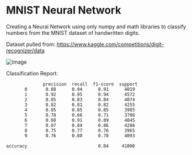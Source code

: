 # MNIST Neural Network
Creating a Neural Network using only numpy and math libraries to classify numbers from the MNIST dataset of handwritten digits. 

Dataset pulled from: https://www.kaggle.com/competitions/digit-recognizer/data

![image](https://github.com/user-attachments/assets/a5eab6c6-6289-4d16-97f1-0cc28ef81326)

Classification Report:

                  precision  recall  f1-score  support
           0       0.88      0.94      0.91      4019
           1       0.92      0.95      0.94      4572
           2       0.85      0.83      0.84      4074
           3       0.82      0.81      0.82      4255
           4       0.85      0.85      0.85      3985
           5       0.78      0.66      0.71      3706
           6       0.88      0.91      0.89      4045
           7       0.87      0.84      0.86      4286
           8       0.75      0.77      0.76      3965
           9       0.76      0.80      0.78      4093

    accuracy                           0.84     41000
